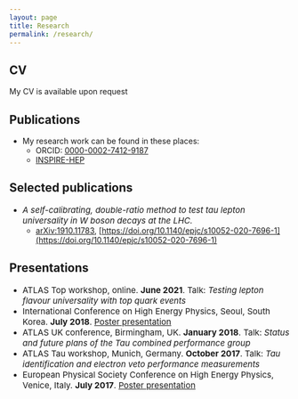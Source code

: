 ```yaml
---
layout: page
title: Research
permalink: /research/
---
```


## CV
My CV is available upon request

## Publications

- My research work can be found in these places:
	- <i class="ai ai-orcid"></i>ORCID: [0000-0002-7412-9187](https://orcid.org/0000-0002-7412-9187)
	- <i class="ai ai-inspire"></i>[INSPIRE-HEP](https://inspirehep.net/authors/1511801)

## Selected publications
- <span style="font-size:15px;">_A self-calibrating, double-ratio method to test tau lepton universality in W boson decays at the LHC._</span>
	- <i class="ai ai-arxiv"></i>[arXiv:1910.11783](https://arxiv.org/abs/1910.11783), [https://doi.org/10.1140/epjc/s10052-020-7696-1](https://doi.org/10.1140/epjc/s10052-020-7696-1)

## Presentations
- <span style="font-size:15px;">ATLAS Top workshop, online. **June 2021**. Talk: _Testing lepton flavour universality with top quark events_</span>
- <span style="font-size:15px;">International Conference on High Energy Physics, Seoul, South Korea. **July 2018**. [Poster presentation](https://cds.cern.ch/record/2634682)</span>
- <span style="font-size:15px;">ATLAS UK conference, Birmingham, UK. **January 2018**. Talk: _Status and future plans of the Tau combined performance group_</span>
- <span style="font-size:15px;">ATLAS Tau workshop, Munich, Germany. **October 2017**. Talk: _Tau identification and electron veto performance measurements_</span>
- <span style="font-size:15px;">European Physical Society Conference on High Energy Physics, Venice, Italy. **July 2017**. [Poster presentation](https://cds.cern.ch/record/2274251/)</span>
